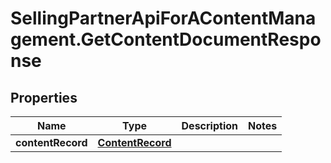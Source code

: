 # SellingPartnerApiForAContentManagement.GetContentDocumentResponse

## Properties
Name | Type | Description | Notes
------------ | ------------- | ------------- | -------------
**contentRecord** | [**ContentRecord**](ContentRecord.md) |  | 



